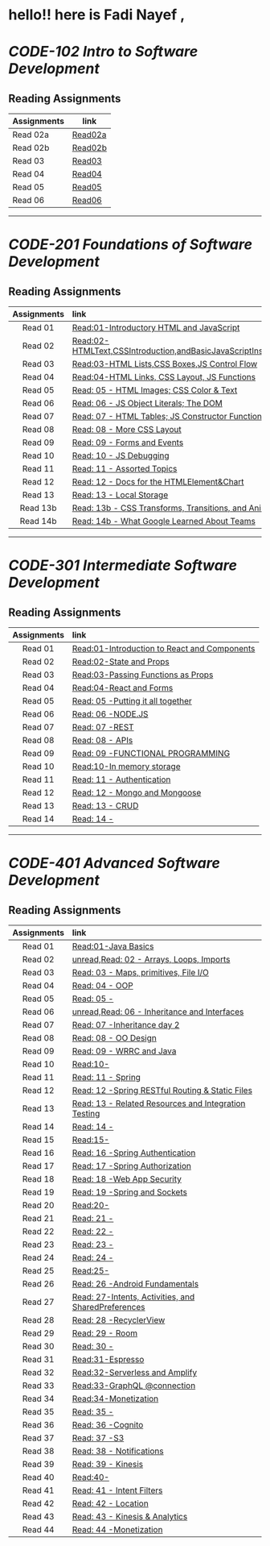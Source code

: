 # hello!! here is Fadi Nayef ,

# ***CODE-102 Intro to Software Development***

## Reading Assignments 

| Assignments   | link     |
|-----------|----------|
| Read 02a|[Read02a](102/read02a.md) |       
| Read 02b |  [Read02b](102/read02b.md)      |
| Read 03 |  [Read03](102/read03.md)    | 
|Read 04|[Read04](102/read04a.md)  |
|Read 05|[Read05](102/read05.md) |
|Read 06|[Read06](102/read06.md) |

***

# ***CODE-201 Foundations of Software Development***

## Reading Assignments 

| Assignments   | link       |
|  :-------:  | :------  |
| Read 01|[Read:01-Introductory HTML and JavaScript](201/read20101.md)|       
| Read 02|[Read:02-HTMLText,CSSIntroduction,andBasicJavaScriptInstructions](201/read20102.md)|
| Read 03|[Read:03-HTML Lists,CSS Boxes,JS Control Flow](201/read20103.md)| 
|Read 04|[Read:04-HTML Links, CSS Layout, JS Functions](201/read20104.md)|
|Read 05|[Read: 05 - HTML Images; CSS Color & Text](201/read20105.md)|
|Read 06| [Read: 06 - JS Object Literals; The DOM](201/read20106.md)|
|Read 07| [Read: 07 - HTML Tables; JS Constructor Functions](201/read20107.md)|
|Read 08| [Read: 08 - More CSS Layout](201/read20108.md)|
|Read 09|[Read: 09 - Forms and Events](201/read20109.md)|
|Read 10| [Read: 10 - JS Debugging](201/read20110.md)|
|Read 11| [Read: 11 - Assorted Topics](201/read20111.md)|
|Read 12| [Read: 12 - Docs for the HTML<canvas>Element&Chart](201/read20112.md)|
|Read 13| [Read: 13 - Local Storage](201/read20113.md)|
|Read 13b| [Read: 13b - CSS Transforms, Transitions, and Animations](201/read20113b.md)|
|Read 14b| [Read: 14b - What Google Learned About Teams](201/read20114b.md)|

 ***

# ***CODE-301 Intermediate Software Development***
 
## Reading Assignments 
 
| Assignments   | link       |
|  :-------:  | :------  |
| Read 01|[Read:01-Introduction to React and Components](301/read30101.md)|       
| Read 02|[Read:02-State and Props](301/read30102.md)|
| Read 03|[Read:03-Passing Functions as Props](301/read30103.md)| 
|Read 04|[Read:04-React and Forms](301/read30104.md)|
|Read 05|[Read: 05 -Putting it all together ](301/read30105.md)|
|Read 06| [Read: 06 -NODE.JS ](301/read30106.md)|
|Read 07| [Read: 07 -REST ](301/read30107.md)|
|Read 08| [Read: 08 - APIs](301/read30108.md)|
|Read 09|[Read: 09 -FUNCTIONAL PROGRAMMING ](301/read30109.md)|
|Read 10|[Read:10-In memory storage](301/read301010.md)|
|Read 11|[Read: 11 - Authentication ](301/read301011.md)|
|Read 12| [Read: 12 - Mongo and Mongoose ](301/read301012.md)|
|Read 13| [Read: 13 - CRUD](301/read301013.md)|
|Read 14| [Read: 14 - ](301/read301014.md)|
 
 ***
 
 # ***CODE-401 Advanced Software Development***
 
## Reading Assignments 
 
| Assignments   | link       |
|  :-------:  | :------  |
| Read 01|[Read:01-Java Basics](401/read40101.md)|       
| Read 02|[unread,Read: 02 - Arrays, Loops, Imports](401/read40102.md)|
| Read 03|[Read: 03 - Maps, primitives, File I/O](401/read40103.md)| 
|Read 04|[Read: 04 - OOP](401/read40104.md)|
|Read 05|[Read: 05 - ](401/read40105.md)|
|Read 06| [unread,Read: 06 - Inheritance and Interfaces](401/read40106.md)|
|Read 07| [Read: 07 -Inheritance day 2](401/read40107.md)|
|Read 08| [Read: 08 - OO Design](401/read40108.md)|
|Read 09|[Read: 09 - WRRC and Java](401/read40109.md)|
|Read 10|[Read:10- ](401/read40110.md)|
|Read 11|[Read: 11 - Spring](401/read40111.md)|
|Read 12| [Read: 12 -Spring RESTful Routing & Static Files ](401/read40112.md)|
|Read 13| [Read: 13 - Related Resources and Integration Testing](401/read40113.md)|
|Read 14| [Read: 14 - ](401/read40114.md)|
|Read 15|[Read:15-](401/read40115.md)|
|Read 16|[Read: 16 -Spring Authentication](401/read40116.md)|
|Read 17| [Read: 17 -Spring Authorization](401/read40117.md)|
|Read 18| [Read: 18 -Web App Security](401/read40118.md)|
|Read 19| [Read: 19 -Spring and Sockets](401/read40119.md)|
|Read 20|[Read:20-](401/read40120.md)|
|Read 21|[Read: 21 - ](401/read40121.md)|
|Read 22| [Read: 22 - ](401/read40122.md)|
|Read 23| [Read: 23 -](401/read40133.md)|
|Read 24| [Read: 24 - ](401/read40124.md)|
|Read 25|[Read:25-](401/read40125.md)|
|Read 26|[Read: 26 -Android Fundamentals](401/read40126.md)|
|Read 27| [Read: 27-Intents, Activities, and SharedPreferences](401/read40127.md)|
|Read 28| [Read: 28 -RecyclerView](401/read40128.md)|
|Read 29| [Read: 29 - Room](401/read40129.md)|
|Read 30| [Read: 30 - ](401/read40130.md)|
| Read 31|[Read:31-Espresso](401/read40131.md)|       
| Read 32|[Read:32-Serverless and Amplify](401/read40132.md)|
| Read 33|[Read:33-GraphQL @connection](401/read40133.md)| 
|Read 34|[Read:34-Monetization](401/read40134.md)|
|Read 35|[Read: 35 - ](401/read40135.md)|
|Read 36| [Read: 36 -Cognito](401/read40136.md)|
|Read 37| [Read: 37 -S3](401/read40137.md)|
|Read 38| [Read: 38 - Notifications](401/read40138.md)|
|Read 39|[Read: 39 -  Kinesis](401/read40139.md)|
|Read 40|[Read:40-](401/read40140.md)|
|Read 41|[Read: 41 - Intent Filters ](401/read40141.md)|
|Read 42| [Read: 42 - Location](401/read40142.md)|
|Read 43| [Read: 43 - Kinesis & Analytics](401/read40143.md)|
|Read 44| [Read: 44 -Monetization](401/read40144.md)|